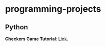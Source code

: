 # programming-projects

## Python

**Checkers Game Tutorial**: [Link](https://www.youtube.com/watch?v=vnd3RfeG3NM). 



